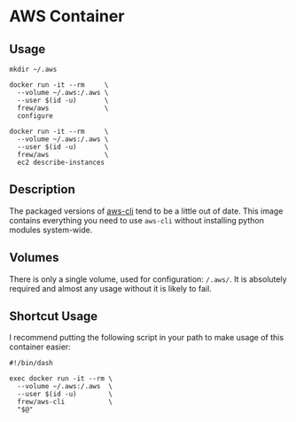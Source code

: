 # AWS Container

## Usage

```
mkdir ~/.aws

docker run -it --rm     \
  --volume ~/.aws:/.aws \
  --user $(id -u)       \
  frew/aws              \
  configure

docker run -it --rm     \
  --volume ~/.aws:/.aws \
  --user $(id -u)       \
  frew/aws              \
  ec2 describe-instances
```

## Description

The packaged versions of [aws-cli](https://github.com/aws/aws-cli) tend to be a
little out of date.  This image contains everything you need to use `aws-cli`
without installing python modules system-wide.

## Volumes

There is only a single volume, used for configuration: `/.aws/`.  It is
absolutely required and almost any usage without it is likely to fail.

## Shortcut Usage

I recommend putting the following script in your path to make usage of this
container easier:

```
#!/bin/dash

exec docker run -it --rm \
  --volume ~/.aws:/.aws  \
  --user $(id -u)        \
  frew/aws-cli           \
  "$@"
```

